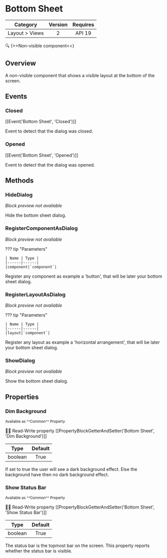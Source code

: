 # Bottom Sheet

| Category | Version | Requires |
|:--------:|:-------:|:--------:|
|Layout > Views|2|API 19 | Android 4.4 - 4.4.4 KitKat|

:mag: {>>Non-visible component<<}

## Overview

A non-visible component that shows a visible layout at the bottom of the screen.

## Events

### Closed

[[Event('Bottom Sheet', 'Closed')]]

Event to detect that the dialog was closed.

### Opened

[[Event('Bottom Sheet', 'Opened')]]

Event to detect that the dialog was opened.

## Methods

### HideDialog

_Block preview not available_

Hide the bottom sheet dialog.

### RegisterComponentAsDialog

_Block preview not available_

??? tip "Parameters"

    | Name | Type |
    |------|------|
    |component|`component`|


Register any component as example a 'button', that will be later your bottom sheet dialog.

### RegisterLayoutAsDialog

_Block preview not available_

??? tip "Parameters"

    | Name | Type |
    |------|------|
    |layout|`component`|


Register any layout as example a 'horizontal arrangement', that will be later your bottom sheet dialog.

### ShowDialog

_Block preview not available_

Show the bottom sheet dialog.

## Properties

### Dim Background

<small>Available as ^^Common^^ Property</small>

:eyes::pencil: Read-Write property
[[PropertyBlockGetterAndSetter('Bottom Sheet', 'Dim Background')]]

| Type | Default |
|:----:|:-------:|
|boolean|True|

If set to true the user will see a dark background effect. Else the background have then no dark background effect.

### Show Status Bar

<small>Available as ^^Common^^ Property</small>

:eyes::pencil: Read-Write property
[[PropertyBlockGetterAndSetter('Bottom Sheet', 'Show Status Bar')]]

| Type | Default |
|:----:|:-------:|
|boolean|True|

The status bar is the topmost bar on the screen. This property reports whether the status bar is visible.